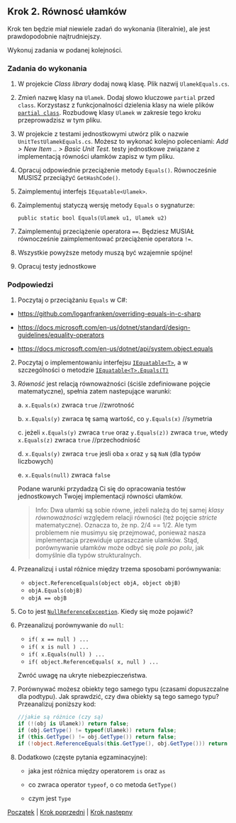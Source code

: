 ## Krok 2. Równosć ułamków ##

Krok ten będzie miał niewiele zadań do wykonania (literalnie), ale jest prawdopodobnie najtrudniejszy.


Wykonuj zadania w podanej kolejności.

### Zadania do wykonania

1. W projekcie _Class library_ dodaj nową klasę. Plik nazwij `UlamekEquals.cs`. 

2. Zmień nazwę klasy na `Ulamek`. Dodaj słowo kluczowe `partial` przed `class`. Korzystasz z funkcjonalności dzielenia klasy na wiele plików [`partial class`](https://docs.microsoft.com/en-us/dotnet/csharp/programming-guide/classes-and-structs/partial-classes-and-methods). Rozbudowę klasy `Ulamek` w zakresie tego kroku przeprowadzisz w tym pliku.

3. W projekcie z testami jednostkowymi utwórz plik o nazwie `UnitTestUlamekEquals.cs`. Możesz to wykonać kolejno poleceniami: *Add > New Item .. > Basic Unit Test*. testy jednostkowe związane z implementacją równości ułamków zapisz w tym pliku.

4. Opracuj odpowiednie przeciążenie metody `Equals()`. Równocześnie MUSISZ przeciążyć `GetHashCode()`.

5. Zaimplementuj interfejs `IEquatable<Ulamek>`.

6. Zaimplementuj statyczą wersję metody `Equals` o sygnaturze:
    ````charp
    public static bool Equals(Ulamek u1, Ulamek u2)
    ````
7. Zaimplementuj przeciążenie operatora `==`. Będziesz MUSIAŁ równocześnie zaimplementować przeciążenie operatora `!=`.

8. Wszystkie powyższe metody muszą być wzajemnie spójne!

9. Opracuj testy jednostkowe


### Podpowiedzi

1. Poczytaj o przeciążaniu `Equals` w C#:
  
  * https://github.com/loganfranken/overriding-equals-in-c-sharp

  * https://docs.microsoft.com/en-us/dotnet/standard/design-guidelines/equality-operators

  * https://docs.microsoft.com/en-us/dotnet/api/system.object.equals

2. Poczytaj o implementowaniu interfejsu [`IEquatable<T>`](https://docs.microsoft.com/en-US/dotnet/api/system.iequatable), a w szczególności o metodzie [`IEquatable<T>.Equals(T)`](https://docs.microsoft.com/pl-pl/dotnet/api/system.iequatable)
  
3. _Równość_ jest relacją równoważności (ściśle zdefiniowane pojęcie matematyczne), spełnia zatem nastepujące warunki:

    a. `x.Equals(x)` zwraca `true` //zwrotność
   
    b. `x.Equals(y)` zwraca tę samą wartość, co `y.Equals(x)` //symetria
   
    c. jeżeli `x.Equals(y)` zwraca `true` oraz `y.Equals(z))` zwraca `true`, wtedy `x.Equals(z)` zwraca `true` //przechodniość

    d. `x.Equals(y)` zwraca `true` jesli oba `x` oraz `y` są `NaN` (dla typów liczbowych)

    e. `x.Equals(null)` zwraca `false`

    Podane warunki przydadzą Ci się do opracowania testów jednostkowych Twojej implementacji równości ułamków.

   > Info: Dwa ułamki są sobie równe, jeżeli należą do tej samej _klasy równoważności_ względem relacji równości (też pojęcie _stricte_ matematyczne). Oznacza to, że np. 2/4 == 1/2. Ale tym problemem nie musimyu się przejmować, ponieważ nasza implementacja przewiduje upraszczanie ulamków. Stąd, porównywanie ułamków może odbyć się _pole po polu_, jak domyślnie dla typów strukturalnych.

4. Przeanalizuj i ustal różnice między trzema sposobami porównywania:

    * `object.ReferenceEquals(object objA, object objB)`
    * `objA.Equals(objB)`
    * `objA == objB`

5. Co to jest [`NullReferenceException`](https://docs.microsoft.com/pl-pl/dotnet/api/system.nullreferenceexception). Kiedy się może pojawić?

5. Przeanalizuj porównywanie do `null`:
    * `if( x == null ) ...`
    * `if( x is null ) ...`
    * `if( x.Equals(null) ) ...`
    * `if( object.ReferenceEquals( x, null ) ...`
    
    Zwróć uwagę na ukryte niebezpieczeństwa.

6. Porównywać możesz obiekty tego samego typu (czasami dopuszczalne dla podtypu). Jak sprawdzić, czy dwa obiekty są tego samego typu?
  Przeanalizuj poniższy kod:
    ````csharp
    //jakie są różnice (czy są)
    if (!(obj is Ulamek)) return false;
    if (obj.GetType() != typeof(Ulamek)) return false;
    if (this.GetType() != obj.GetType()) return false;
    if (!object.ReferenceEquals(this.GetType(), obj.GetType())) return false;
    ````
7. Dodatkowo (częste pytania egzaminacyjne):
  
    * jaka jest różnica między operatorem `is` oraz `as`
    
    * co zwraca operator `typeof`, o co metoda `GetType()`
    
    * czym jest `Type`




[Początek](Readme.md) | [Krok poprzedni](step01.md) | [Krok następny](step03.md)